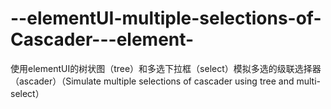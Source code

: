 # --elementUI-multiple-selections-of-Cascader---element-
使用elementUI的树状图（tree）和多选下拉框（select）模拟多选的级联选择器（ascader）（Simulate multiple selections of cascader using tree and multi-select）

